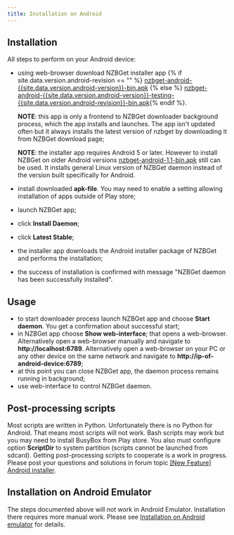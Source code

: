 ```yaml
---
title: Installation on Android
---
```

## Installation
All steps to perform on your Android device:
- using web-browser download NZBGet installer app  {% if site.data.version.android-revision == "" %} <a href="https://github.com/nzbget/android/releases/download/v{{site.data.version.android-version}}/nzbget-android-{{site.data.version.android-version}}-bin.apk">nzbget-android-{{site.data.version.android-version}}-bin.apk</a> {% else %} <a href="https://github.com/nzbget/android/releases/download/v{{site.data.version.android-version}}-{{site.data.version.android-revision}}/nzbget-android-{{site.data.version.android-version}}-testing-{{site.data.version.android-revision}}-bin.apk">nzbget-android-{{site.data.version.android-version}}-testing-{{site.data.version.android-revision}}-bin.apk</a>{% endif %}.

  **NOTE**: this app is only a frontend to NZBGet downloader background process, which
  the app installs and launches. The
app isn't updated often but it always installs the latest version of nzbget by
downloading it from NZBGet download page;

  **NOTE**: the installer app requires Android 5 or later.
However to install NZBGet on older Android versions <a href=" https://github.com/nzbget/android/releases/download/v1.1/nzbget-android-1.1-bin.apk">nzbget-android-1.1-bin.apk</a>  still can be used.
It installs general Linux version of NZBGet daemon instead of the version built
specifically for Android.

- install downloaded **apk-file**. You may need to enable a setting allowing installation of apps outside of Play store;
- launch NZBGet app;
- click **Install Daemon**;
- click **Latest Stable**;
- the installer app downloads the Android installer package of NZBGet and performs the installation;
- the success of installation is confirmed with message "NZBGet daemon has been successfully installed".

## Usage
- to start downloader process launch NZBGet app and choose **Start daemon**. You get a confirmation about successful start;
- in NZBGet app choose **Show web-interface**; that opens a web-browser. Alternatively open a web-browser manually and navigate to **http://localhost:6789**. Alternatively open a web-browser on your PC or any other device on the same network and navigate to **http://ip-of-android-device:6789**;
- at this point you can close NZBGet app, the daemon process remains running in background;
- use web-interface to control NZBGet daemon.

## Post-processing scripts
Most scripts are written in Python. Unfortunately there is no Python for Android. That means most scripts will not work. Bash scripts may work but you may need to install BusyBox from Play store. You also must configure option **ScriptDir** to system partition (scripts cannot be launched from sdcard). Getting post-processing scripts to cooperate is a work in progress. Please post your questions and solutions in forum topic [\[New Feature\] Android installer](http://forum.nzbget.net/viewtopic.php?f=10&t=2061).

## Installation on Android Emulator
The steps documented above will not work in Android Emulator. Installation there requires more manual work. Please see [Installation on Android emulator](installation-on-android-emulator) for details.